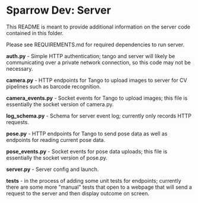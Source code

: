# Sparrow Dev: Server

This README is meant to provide additional information on the server code contained in this folder.

Please see REQUIREMENTS.md for required dependencies to run server.

**auth.py** - Simple HTTP authentication; tango and server will likely be communicating over a private network connection,
so this code may not be necessary.

**camera.py** - HTTP endpoints for Tango to upload images to server for CV pipelines such as barcode recognition.

**camera_events.py** - Socket events for Tango to upload images; this file is essentially the socket version of camera.py.

**log_schema.py** - Schema for server event log; currently only records HTTP requests.

**pose.py** - HTTP endpoints for Tango to send pose data as well as endpoints for reading current pose data.

**pose_events.py** - Socket events for pose data uploads; this file is essentially the socket version of pose.py.

**server.py** - Server config and launch.

**tests** - in the process of adding some unit tests for endpoints; currently there are some more "manual" tests that open to
a webpage that will send a request to the server and then display outcome on screen.

